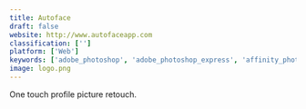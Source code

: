 ```yaml
---
title: Autoface
draft: false 
website: http://www.autofaceapp.com
classification: ['']
platform: ['Web']
keywords: ['adobe_photoshop', 'adobe_photoshop_express', 'affinity_photo', 'background_burner', 'batchinpaint', 'cutout', 'facetune', 'fotor', 'gihosoft_photo_eraser', 'inpixio_photo_eraser', 'photo_background_eraser', 'photo_objects_eraser', 'photo_stamp_remover', 'photoscape', 'pixelstyle', 'super_photocut', 'touchretouch', 'zoner_photo_studio', 'etinysoft_photo_eraser']
image: logo.png
---
```

One touch profile picture retouch.